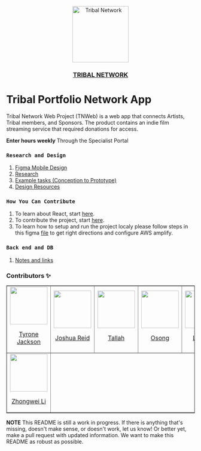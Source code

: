 <div align='center'>
  <a href='https://tribalnetwork.org/' target='_blank'>
  <img src='https://avatars.githubusercontent.com/u/63391280?v=4' alt='Tribal Network' width='150px' />
  <h3>TRIBAL NETWORK</h3>
  </a>
</div>


# Tribal Portfolio Network App
Tribal Network Web Project (TNWeb) is a web app that connects Artists, Tribal members, and Sponsors. The product contains an indie film streaming service that required donations for access.

**Enter hours weekly**
Through the Specialist Portal

### `Research and Design`
1. [Figma Mobile Design](https://www.figma.com/file/P39zDQNgkqnCd1yzceMJe9/Tribal-Network-%7C-Hi-Fi-7%2F23-(Copy)-(Copy)?node-id=0%3A1)
2. [Research](https://drive.google.com/drive/folders/1SjmA7z2_8dvLFe7P_Vb7TgECIpsIZ1Gw?usp=sharing)
4. [Example tasks (Conception to Prototype)](https://drive.google.com/drive/folders/10I2b-pMYGlP3bN_0dKU7BXKt7knwrp_4?usp=sharing)
5. [Design Resources](https://docs.google.com/document/d/1nYnTdHjuO2bejNhLG1hWU6wblm9Twq3h/edit?usp=sharing&ouid=115223206571185626008&rtpof=true&sd=true)

### `How You Can Contribute`
1. To learn about React, start [here](https://github.com/Tribalnetwork/React-Guide).<br />
2. To contribute the project, start [here](https://github.com/facebook/create-react-app/blob/main/CONTRIBUTING.md).<br />
3. To learn how to setup and run the project localy please follow steps in this figma [file](https://www.figma.com/file/h0j3Qvvvng6H6YFN3g56wb/Fork%2C-Clone%2C-and-Configure-Amplify?node-id=0%3A1) to get right directions and configure AWS amplify.

### `Back end and DB`
1. [Notes and links](https://docs.google.com/document/d/1R-UKLMSs3p1KZQg_RnNJJLTZQrZuWjMaMcu23Fra9dg/edit?usp=sharing)




### Contributors ✨

<table border='1px'>
  <tr>
    <td>
      <a href="https://github.com/tribalteams" target="_blank">
        <img src='https://avatars.githubusercontent.com/u/66889079?v=4' alt='' width='100px'>
        <p align='center'>Tyrone Jackson</p>
      </a>
    </td>
    <td>
      <a href="https://github.com/jreid2454" target="_blank">
        <img src='https://github.com/jreid2454.png' alt='' width='100px'>
        <p align='center'>Joshua Reid</p>
      </a>
    </td>
    <td>
      <a href="https://github.com/twillisdev" target="_blank">
        <img src='https://avatars.githubusercontent.com/u/73906599?v=4' alt='' width='100px'>
        <p align='center'>Tallah</p>
      </a>
    </td>
    <td>
      <a href="https://github.com/Osong-Michael" target="_blank">
        <img src='https://avatars.githubusercontent.com/u/38656549?v=4' alt='' width='100px'>
        <p align='center'>Osong</p>
      </a>
    </td>
    <td>
      <a href="https://github.com/LeoXu1" target="_blank">
        <img src='https://avatars.githubusercontent.com/u/15039674?v=4' alt='' width='100px'>
        <p align='center'>LeoXu1</p>
      </a>
    </td>
    <td>
      <a href="https://github.com/Nechir-89" target="_blank">
        <img src='https://avatars.githubusercontent.com/u/66407817?v=4' alt='' width='100px'>
        <p align='center'>Neck</p>
      </a>
    </td>
    <td>
      <a href="https://github.com/linjing-wen" target="_blank">
        <img src='https://avatars.githubusercontent.com/u/84493509?v=4' alt='' width='100px'>
        <p align='center'>linjing-wen</p>
      </a>
    </td>
    <td>
      <a href="https://github.com/tmalik8" target="_blank">
        <img src='https://avatars.githubusercontent.com/u/67351502?v=4' alt='' width='100px'>
        <p align='center'>Tanya Malik</p>
      </a>
    </td>
  </tr>
<!-- 2   -->
  <tr>
    <td>
      <a href="https://github.com/ZhongweiL" target="_blank">
        <img src='https://avatars.githubusercontent.com/u/43942535?v=4' alt='' width='100px'>
        <p align='center'>Zhongwei Li</p>
      </a>
    </td>
  </tr>
</table>



**NOTE** This README is still a work in progress. If there is anything that's missing, doesn't make sense, or doesn't work, let us know! Or better yet, make a pull request with updated information. We want to make this README as robust as possible.
